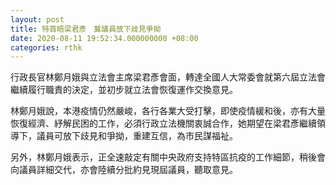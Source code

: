 ```yaml
---
layout: post
title: 特首晤梁君彥　冀議員放下歧見爭拗
date: 2020-08-11 19:52:34.000000000 +08:00
categories: rthk
---
```


行政長官林鄭月娥與立法會主席梁君彥會面，轉達全國人大常委會就第六屆立法會繼續履行職責的決定，並初步就立法會恢復運作交換意見。
 
林鄭月娥說，本港疫情仍然嚴峻，各行各業大受打擊，即使疫情緩和後，亦有大量恢復經濟、紓解民困的工作，必須行政立法機關衷誠合作，她期望在梁君彥繼續領導下，議員可放下歧見和爭拗，重建互信，為市民謀福祉。
 
另外，林鄭月娥表示，正全速敲定有關中央政府支持特區抗疫的工作細節，稍後會向議員詳細交代，亦會陸續分批約見現屆議員，聽取意見。
